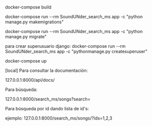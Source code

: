 docker-compose build 

docker-compose run --rm SoundUNder_search_ms app -c "python manage.py makemigrations"

docker-compose run --rm SoundUNder_search_ms app -c "python manage.py migrate"

para crear superusuario django:
docker-compose run --rm SoundUNder_search_ms app -c "pythonmanage.py createsuperuser" 

docker-compose up

[local]
Para consultar la documentación:

127.0.0.1:8000/api/docs/

Para búsqueda: 

127.0.0.1:8000/search_ms/songs?search=

Para búsqueda por id dando lista de id's:

ejemplo:
127.0.0.1:8000/search_ms/songs/?ids=1,2,3